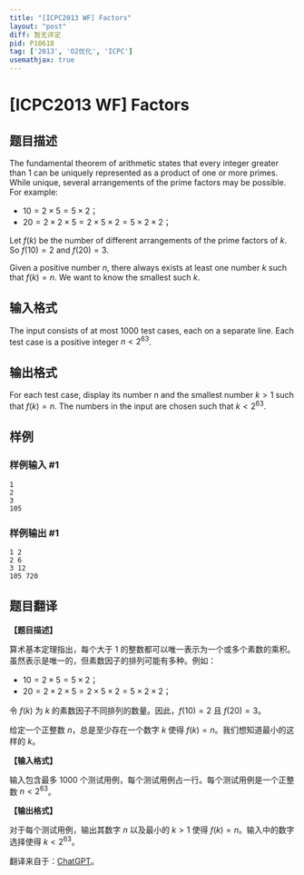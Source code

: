 ```yaml
---
title: "[ICPC2013 WF] Factors"
layout: "post"
diff: 暂无评定
pid: P10618
tag: ['2013', 'O2优化', 'ICPC']
usemathjax: true
---
```


# [ICPC2013 WF] Factors
## 题目描述

The fundamental theorem of arithmetic states that every integer greater than $1$ can be uniquely represented as a product of one or more primes. While unique, several arrangements of the prime factors may be possible. For example:

- $10=2\times 5=5\times 2$；
- $20=2\times 2\times 5=2\times 5\times 2=5\times 2\times 2$；

Let $f(k)$ be the number of different arrangements of the prime factors of $k$. So $f(10) = 2$ and $f(20) = 3$.

Given a positive number $n$, there always exists at least one number $k$ such that $f(k) = n$. We want to know the smallest such $k$.
## 输入格式

The input consists of at most $1 000$ test cases, each on a separate line. Each test case is a positive integer $n < 2^{63}$.
## 输出格式

For each test case, display its number $n$ and the smallest number $k > 1$ such that $f(k) = n$. The numbers in the input are chosen such that $k < 2^{63}$.
## 样例

### 样例输入 #1
```
1
2
3
105
```
### 样例输出 #1
```
1 2
2 6
3 12
105 720
```
## 题目翻译

**【题目描述】**

算术基本定理指出，每个大于 $1$ 的整数都可以唯一表示为一个或多个素数的乘积。虽然表示是唯一的，但素数因子的排列可能有多种。例如：

- $10=2\times 5=5\times 2$；
- $20=2\times 2\times 5=2\times 5\times 2=5\times 2\times 2$；

令 $f(k)$ 为 $k$ 的素数因子不同排列的数量。因此，$f(10) = 2$ 且 $f(20) = 3$。

给定一个正整数 $n$，总是至少存在一个数字 $k$ 使得 $f(k) = n$。我们想知道最小的这样的 $k$。

**【输入格式】**

输入包含最多 $1 000$ 个测试用例，每个测试用例占一行。每个测试用例是一个正整数 $n < 2^{63}$。

**【输出格式】**

对于每个测试用例，输出其数字 $n$ 以及最小的 $k > 1$ 使得 $f(k) = n$。输入中的数字选择使得 $k < 2^{63}$。

翻译来自于：[ChatGPT](https://chatgpt.com/)。

